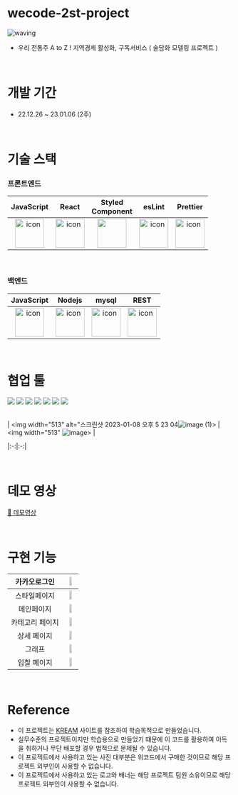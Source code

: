 # wecode-2st-project
![waving](https://capsule-render.vercel.app/api?type=slice&height=200&fontAlignY=40&text=SooldamA&color=gradient)

- 우리 전통주 A to Z !  지역경제 활성화, 구독서비스 ( 술담화 모델링 프로젝트 )

</br>

# 개발 기간

- 22.12.26 ~ 23.01.06 (2주)
</br>

# 기술 스택

### 프론트엔드

|JavaScript|React|Styled</br>Component|esLint|Prettier|
| :--: | :--: | :--: | :--: | :--: |
| <img src="https://techstack-generator.vercel.app/js-icon.svg" alt="icon" width="65" height="65" /> | <img src="https://techstack-generator.vercel.app/react-icon.svg" alt="icon" width="65" height="65" /> | <img src="https://styled-components.com/logo.png" width="65" height="65" /></div> | <img src="https://techstack-generator.vercel.app/eslint-icon.svg" alt="icon" width="65" height="65" /> | <img src="https://techstack-generator.vercel.app/prettier-icon.svg" alt="icon" width="65" height="65" /> |


</br>

### 백엔드

|JavaScript|Nodejs|mysql|REST|
| :--: | :--: | :--: | :--: |
 <img src="https://techstack-generator.vercel.app/js-icon.svg" alt="icon" width="65" height="65" /> | <img src="https://techstack-generator.vercel.app/nginx-icon.svg" alt="icon" width="65" height="65" /> | <img src="https://techstack-generator.vercel.app/mysql-icon.svg" alt="icon" width="65" height="65" /> | <img src="https://techstack-generator.vercel.app/restapi-icon.svg" alt="icon" width="65" height="65" /> |

</br>

# 협업 툴

<div>
<img src="https://img.shields.io/badge/Git-F05032?style=flat&logo=Git&logoColor=white"/>
<img src="https://img.shields.io/badge/GitHub-181717?style=flat&logo=GitHub&logoColor=white"/>
<img src="https://img.shields.io/badge/Slack-4A154B?style=flat&logo=Slack&logoColor=white"/>
<img src="https://img.shields.io/badge/Trello-0052CC?style=flat&logo=Trello&logoColor=white"/>
<img src="https://img.shields.io/badge/Notion-000000?style=flat&logo=Notion&logoColor=white"/>
<img src="https://img.shields.io/badge/Figma-F24E1E?style=flat&logo=Figma&logoColor=white"/>
<img src="https://img.shields.io/badge/VSCode-007ACC?style=flat&logo=Visual Studio Code&logoColor=white"/>
</div>

</br>

| <img width="513" alt="스크린샷 2023-01-08 오후 5 23 04![image (1)](https://user-images.githubusercontent.com/106718631/224696239-f9e9489c-972e-406b-b222-8d7cd07326f0.png)> |
<img width="513" ![image](https://user-images.githubusercontent.com/106718631/224696247-3f21ebf8-e359-4530-b017-55bc7d132b7e.png)> |

|:-:|:-:|

</br>

# 데모 영상


<a href="https://wecode-bootcamp.slack.com/files/U044SQ1DUCW/F04HR1DUQJE/20230106_095711.gif" > 🔗 데모영상 </a>

</br>

# 구현 기능

| 카카오로그인 | <img width=50% src=https://user-images.githubusercontent.com/83495141/211184538-ec7381b9-efe8-459c-97aa-3196e6ea8de4.gif> |
| :--: | :--: |
| 스타일페이지 | <img width=50% src=https://user-images.githubusercontent.com/83495141/211184537-07565dbf-58d9-486d-a9e0-57ffdea232b2.gif> |
| 메인페이지 | <img width=50% src=https://user-images.githubusercontent.com/83495141/211184772-36a189c3-662d-4be2-af78-84ccf3646262.gif> | 
| 카테고리 페이지 | <img width=50% src=https://user-images.githubusercontent.com/83495141/211184535-3ed20c0c-d26c-4b71-aed3-9e493129ca85.gif> |
| 상세 페이지 | <img width=50% src=https://user-images.githubusercontent.com/83495141/211184533-623a0c6d-d08b-40c4-a1f1-2931d20b7547.gif> |
| 그래프 | <img width=50% src=https://user-images.githubusercontent.com/83495141/211184525-339aeea5-0862-45aa-98d6-14a4cac0c864.gif> |
| 입찰 페이지 | <img width=50% src=https://user-images.githubusercontent.com/83495141/211184532-9d45f952-ff36-4918-b143-47032573faab.gif> |

</br>

# Reference
- 이 프로젝트는 [KREAM](https://kream.co.kr/) 사이트를 참조하여 학습목적으로 만들었습니다.
- 실무수준의 프로젝트이지만 학습용으로 만들었기 떄문에 이 코드를 활용하여 이득을 취하거나 무단 배포할 경우 법적으로 문제될 수 있습니다.
- 이 프로젝트에서 사용하고 있는 사진 대부분은 위코드에서 구매한 것이므로 해당 프로젝트 외부인이 사용할 수 없습니다.
- 이 프로젝트에서 사용하고 있는 로고와 배너는 해당 프로젝트 팀원 소유이므로 해당 프로젝트 외부인이 사용할 수 없습니다.
